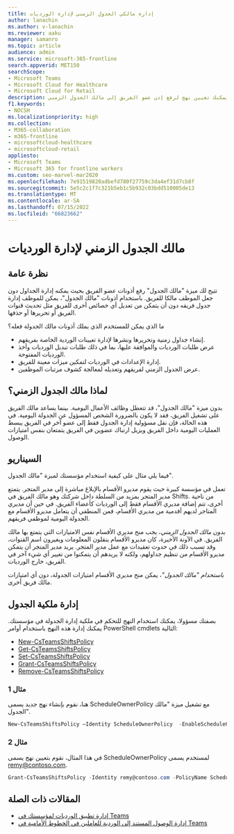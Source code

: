 ```yaml
---
title: إدارة مالكي الجدول الزمني لإدارة الورديات
author: lanachin
ms.author: v-lanachin
ms.reviewer: aaku
manager: samanro
ms.topic: article
audience: admin
ms.service: microsoft-365-frontline
search.appverid: MET150
searchScope:
- Microsoft Teams
- Microsoft Cloud for Healthcare
- Microsoft Cloud for Retail
description: تعرف على كيفية إدارة مالكي الورديات لإدارة الجدول الزمني. يمكنك تعيين نهج لرفع إذن عضو الفريق إلى مالك الجدول الزمني.
f1.keywords:
- NOCSH
ms.localizationpriority: high
ms.collection:
- M365-collaboration
- m365-frontline
- microsoftcloud-healthcare
- microsoftcloud-retail
appliesto:
- Microsoft Teams
- Microsoft 365 for frontline workers
ms.custom: seo-marvel-mar2020
ms.openlocfilehash: 7e91519820adbefd780f27759c3da4ef31d7cb8f
ms.sourcegitcommit: 5e5c2c1f7c321b5eb1c5b932c03bdd510005de13
ms.translationtype: MT
ms.contentlocale: ar-SA
ms.lasthandoff: 07/15/2022
ms.locfileid: "66823662"
---
```

# <a name="schedule-owner-for-shift-management"></a>مالك الجدول الزمني لإدارة الورديات

## <a name="overview"></a>نظرة عامة

تتيح لك ميزة "مالك الجدول" رفع أذونات عضو الفريق بحيث يمكنه إدارة الجداول دون جعل الموظف مالكا للفريق. باستخدام أذونات "مالك الجدول"، يمكن للموظف إدارة جدول فريقه دون أن يتمكن من تعديل أي خصائص أخرى للفريق مثل تحديث قنوات الفريق أو تحريرها أو حذفها.

ما الذي يمكن للمستخدم الذي يملك أذونات مالك الجدولة فعله؟

- إنشاء جداول زمنية وتحريرها ونشرها لإدارة تعيينات الوردية الخاصة بفريقهم.
- عرض طلبات الورديات والموافقة عليها، بما في ذلك طلبات تبديل الورديات وأخذ الورديات المفتوحة.
- إدارة الإعدادات في الورديات لتمكين ميزات معينة للفريق.
- عرض الجدول الزمني لفريقهم وتعديله لمعالجة كشوف مرتبات الموظفين.

## <a name="why-schedule-owner"></a>لماذا مالك الجدول الزمني؟

بدون ميزة "مالك الجدول"، قد تتعطل وظائف الأعمال اليومية. بينما يساعد مالك الفريق على تشغيل الفريق، فقد لا يكون بالضرورة الشخص المسؤول عن الجدولة اليومية. في هذه الحالة، فإن نقل مسؤولية إدارة الجدول فقط إلى عضو آخر في الفريق يبسط العمليات اليومية داخل الفريق ويزيل ارتباك عضوين في الفريق يتمتعان بنفس امتيازات الوصول.

## <a name="scenario"></a>السيناريو

فيما يلي مثال على كيفية استخدام مؤسستك لميزة "مالك الجدول".

تعمل في مؤسسة كبيرة حيث يقوم مديرو الأقسام بالإبلاغ مباشرة إلى مدير المتجر. يتمتع مدير المتجر بمزيد من السلطة داخل شركتك وهو مالك الفريق في Shifts. من ناحية أخرى، تتم إضافة مديري الأقسام فقط إلى الورديات كأعضاء الفريق. في حين أن مديري المتاجر لديهم أقدمية من مديري الأقسام، فمن المنطقي أن يتعامل مديرو الأقسام مع الجدولة اليومية لموظفي فريقهم.

*بدون مالك الجدول الزمني*، يجب منح مديري الأقسام نفس الامتيازات التي يتمتع بها مالك الفريق. في الآونة الأخيرة، كان مديرو الأقسام ينقلون المعلومات ويغيرون اسم القنوات، وقد تسبب ذلك في حدوث تعقيدات مع عمل مدير المتجر. يريد مدير المتجر أن يتمكن مديرو الأقسام من تنظيم جداولهم، ولكنه لا يريدهم أن يتمكنوا من تغيير أي شيء آخر في الفريق، خارج الورديات.

*باستخدام "مالك الجدول"*، يمكن منح مديري الأقسام امتيازات الجدولة، دون أي امتيازات مالك فريق أخرى.

## <a name="manage-schedule-ownership"></a>إدارة ملكية الجدول

بصفتك مسؤولا، يمكنك استخدام النهج للتحكم في ملكية إدارة الجدولة في مؤسستك. يمكنك إدارة هذه النهج باستخدام أوامر PowerShell cmdlets التالية:

- [New-CsTeamsShiftsPolicy](/powershell/module/teams/new-csteamsshiftspolicy?view=teams-ps)
- [Get-CsTeamsShiftsPolicy](/powershell/module/teams/get-csteamsshiftspolicy?view=teams-ps)
- [Set-CsTeamsShiftsPolicy](/powershell/module/teams/set-csteamsshiftspolicy?view=teams-ps)
- [Grant-CsTeamsShiftsPolicy](/powershell/module/teams/grant-csteamsshiftspolicy?view=teams-ps)
- [Remove-CsTeamsShiftsPolicy](/powershell/module/teams/remove-csteamsshiftspolicy?view=teams-ps)

### <a name="example-1"></a>مثال 1

هنا، نقوم بإنشاء نهج جديد يسمى ScheduleOwnerPolicy مع تشغيل ميزة "مالك الجدول".

```powershell
New-CsTeamsShiftsPolicy –Identity ScheduleOwnerPolicy  -EnableScheduleOwnerPermissions $true -AccessType UnrestrictedAccess_TeamsApp
```

### <a name="example-2"></a>مثال 2

في هذا المثال، نقوم بتعيين نهج يسمى ScheduleOwnerPolicy لمستخدم يسمى remy@contoso.com.

```powershell
Grant-CsTeamsShiftsPolicy -Identity remy@contoso.com -PolicyName ScheduleOwnerPolicy
```

## <a name="related-articles"></a>المقالات ذات الصلة

- [إدارة تطبيق الورديات لمؤسستك في Teams](/microsoftteams/expand-teams-across-your-org/shifts/manage-the-shifts-app-for-your-organization-in-teams?bc=/microsoft-365/frontline/breadcrumb/toc.json&toc=/microsoft-365/frontline/toc.json)
- [إدارة الوصول المستند إلى الوردية للعاملين في الخطوط الأمامية في Teams](manage-shift-based-access-flw.md)
